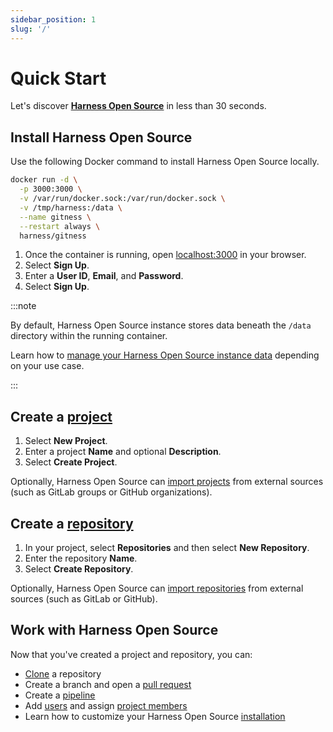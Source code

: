 ```yaml
---
sidebar_position: 1
slug: '/'
---
```


# Quick Start

Let's discover **[Harness Open Source](/docs/open-source/overview)** in less than 30 seconds.

<!--
## Pre-Compiled Binaries

We provide precompiled binaries for most official Gitness components. Check out the download section for a list of all available versions. _Note that the binary distribution is the recommended installation method._
-->

## Install Harness Open Source

Use the following Docker command to install Harness Open Source locally.

```sh {} showLineNumbers
docker run -d \
  -p 3000:3000 \
  -v /var/run/docker.sock:/var/run/docker.sock \
  -v /tmp/harness:/data \
  --name gitness \
  --restart always \
  harness/gitness
```

1. Once the container is running, open [localhost:3000](http://localhost:3000) in your browser.
2. Select **Sign Up**.
3. Enter a **User ID**, **Email**, and **Password**.
4. Select **Sign Up**.

:::note

By default, Harness Open Source instance stores data beneath the `/data` directory within the running container.

Learn how to [manage your Harness Open Source instance data](../installation/data.md) depending on your use case.

:::

## Create a [project](../administration/project-management.md)

1. Select **New Project**.
2. Enter a project **Name** and optional **Description**.
3. Select **Create Project**.

Optionally, Harness Open Source can [import projects](../administration/project-management.md#import-a-project) from external sources (such as GitLab groups or GitHub organizations).

## Create a [repository](../repositories/overview.md)

1. In your project, select **Repositories** and then select **New Repository**.
2. Enter the repository **Name**.
3. Select **Create Repository**.

Optionally, Harness Open Source can [import repositories](../repositories/overview.md#import-a-repository) from external sources (such as GitLab or GitHub).

## Work with Harness Open Source

Now that you've created a project and repository, you can:

- [Clone](repositories/cloning) a repository
- Create a branch and open a [pull request](repositories/pull_requests)
- Create a [pipeline](pipelines/overview)
- Add [users](../administration/user-management.md) and assign [project members](../administration/project-management.md)
- Learn how to customize your Harness Open Source [installation](category/installation)

